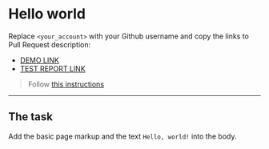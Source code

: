 # Hello world
Replace `<your_account>` with your Github username and copy the links to Pull Request description:
- [DEMO LINK](https://AlexPro100pro.github.io/layout_hello-world/)
- [TEST REPORT LINK](https://AlexPro100pro.github.io/layout_hello-world/report/html_report/)

> Follow [this instructions](https://mate-academy.github.io/layout_task-guideline/#how-to-solve-the-layout-tasks-on-github)
___

## The task
Add the basic page markup and the text `Hello, world!` into the body.
